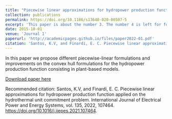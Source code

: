 ```yaml
---
title: "Piecewise linear approximations for hydropower production function applied on the hydrothermal unit commitment problem"
collection: publications
permalink: https://doi.org/10.1186/s13640-020-00507-5
excerpt: 'This paper is about the number 3. The number 4 is left for future work.'
date: 2015-10-01
venue: 'Journal 1'
paperurl: 'http://academicpages.github.io/files/paper2022-01.pdf'
citation: 'Santos, K.V, and Finardi, E. C. Piecewise linear approximations for hydropower production function applied on the hydrothermal unit commitment problem. International Journal of Electrical Power and Energy Systems, vol. 135, 2022, 107464. https://doi.org/10.1016/j.ijepes.2021.107464'
---
```

In this paper we propose different piecewise-linear formulations and improvements on the convex hull formulations for the hydropower production function consisting in plant-based models.

[Download paper here](http://academicpages.github.io/files/paper2022-01.pdf)

Recommended citation: Santos, K.V, and Finardi, E. C. Piecewise linear approximations for hydropower production function applied on the hydrothermal unit commitment problem. International Journal of Electrical Power and Energy Systems, vol. 135, 2022, 107464. https://doi.org/10.1016/j.ijepes.2021.107464.
